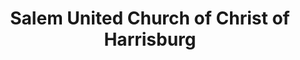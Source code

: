---
layout: repo
title: "Salem United Church of Christ of Harrisburg"
id: 14127
permalink: repos/14127/
---